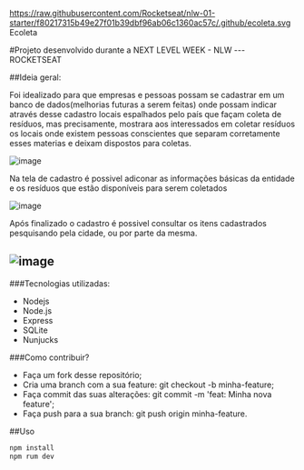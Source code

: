 https://raw.githubusercontent.com/Rocketseat/nlw-01-starter/f80217315b49e27f01b39dbf96ab06c1360ac57c/.github/ecoleta.svg
Ecoleta

#Projeto desenvolvido durante a NEXT LEVEL WEEK - NLW --- ROCKETSEAT

##Ideia geral:

Foi idealizado para que empresas e pessoas possam se cadastrar em um banco de dados(melhorias futuras a serem feitas)
onde possam indicar através desse cadastro locais espalhados pelo país que façam coleta de resíduos, mas precisamente, 
mostrara aos interessados em coletar resíduos os locais onde existem pessoas conscientes que separam corretamente esses materias e
deixam dispostos para coletas. 


![image](https://user-images.githubusercontent.com/60331806/83958578-ca664380-a849-11ea-946c-81bb94d7aca5.png)


Na tela de cadastro é possivel adiconar as informações básicas da entidade e os resíduos que estão disponíveis para serem coletados



![image](https://user-images.githubusercontent.com/60331806/83958635-6a23d180-a84a-11ea-9eab-97f7508c4d5f.png)



Após finalizado o cadastro é possivel consultar os itens cadastrados pesquisando pela cidade, ou por parte da mesma. 


![image](https://user-images.githubusercontent.com/60331806/83958664-cd156880-a84a-11ea-827c-8042711a3109.png)
----------------------------------------------------------------------------------------------------------------------------------------

###Tecnologias utilizadas:
- Nodejs
- Node.js
- Express
- SQLite
- Nunjucks

###Como contribuir?

- Faça um fork desse repositório;
- Cria uma branch com a sua feature: git checkout -b minha-feature;
- Faça commit das suas alterações: git commit -m 'feat: Minha nova feature';
- Faça push para a sua branch: git push origin minha-feature.

##Uso
```python
npm install
npm rum dev
```




